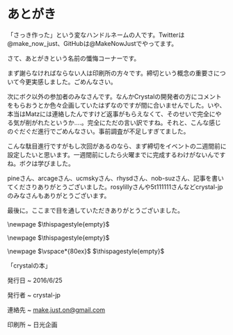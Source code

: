 # あとがき

「さっき作った」という変なハンドルネームの人です。Twitterは@make\_now\_just、GitHubは@MakeNowJustでやってます。

さて、あとがきという名前の懺悔コーナーです。

まず謝らなければならない人は印刷所の方々です。締切という概念の重要さについて今更実感しました。ごめんなさい。

次にボク以外の参加者のみなさんです。なんかCrystalの開発者の方にコメントをもらおうとか色々企画していたはずなのですが間に合いませんでした。いや、本当はMatzには連絡したんですけど返事がもらえなくて、そのせいで完全にやる気が削がれたというか‥‥。完全にただの言い訳ですね。それと、こんな感じのぐだぐだ進行でごめんなさい。事前調査が不足しすぎてました。

こんな駄目進行ですがもし次回があるのなら、まず締切をイベントの二週間前に設定したいと思います。一週間前にしたら火曜までに完成するわけがないんですね。ボクは学びました。

pineさん、arcageさん、ucmskyさん、rhysdさん、nob-suzさん、記事を書いてくださりありがとうございました。rosylillyさんや5t111111さんなどcrystal-jpのみなさんもありがとうございます。

最後に。ここまで目を通していただきありがとうございました。

\newpage
$\thispagestyle{empty}$

\newpage
$\thispagestyle{empty}$

\newpage
$\vspace*{80ex}$
$\thispagestyle{empty}$

「crystalの本」

発行日
  ~ 2016/6/25

発行者
  ~ crystal-jp

連絡先
  ~ make.just.on@gmail.com

印刷所
  ~ 日光企画
